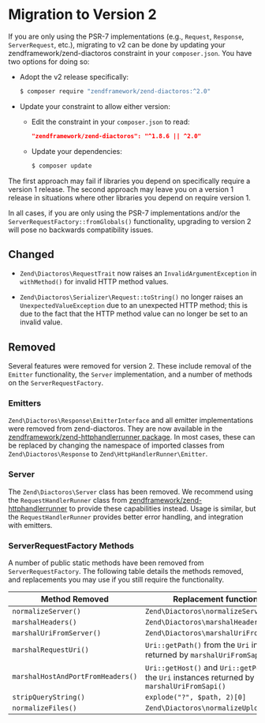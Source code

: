 # Migration to Version 2

If you are only using the PSR-7 implementations (e.g., `Request`, `Response`,
`ServerRequest`, etc.), migrating to v2 can be done by updating your
zendframework/zend-diactoros constraint in your `composer.json`. You have two
options for doing so:

- Adopt the v2 release specifically:

  ```bash
  $ composer require "zendframework/zend-diactoros:^2.0"
  ```

- Update your constraint to allow either version:
  
  - Edit the constraint in your `composer.json` to read:

    ```json
    "zendframework/zend-diactoros": "^1.8.6 || ^2.0"
    ```

  - Update your dependencies:

    ```bash
    $ composer update
    ```

The first approach may fail if libraries you depend on specifically require a
version 1 release. The second approach may leave you on a version 1 release in
situations where other libraries you depend on require version 1.

In all cases, if you are only using the PSR-7 implementations and/or the
`ServerRequestFactory::fromGlobals()` functionality, upgrading to version 2 will
pose no backwards compatibility issues.

## Changed

- `Zend\Diactoros\RequestTrait` now raises an `InvalidArgumentException` in
  `withMethod()` for invalid HTTP method values.

- `Zend\Diactoros\Serializer\Request::toString()` no longer raises an
  `UnexpectedValueException` due to an unexpected HTTP method; this is due to the
  fact that the HTTP method value can no longer be set to an invalid value.

## Removed

Several features were removed for version 2. These include removal of the
`Emitter` functionality, the `Server` implementation, and a number of methods on
the `ServerRequestFactory`.

### Emitters

`Zend\Diactoros\Response\EmitterInterface` and all emitter implementations were
removed from zend-diactoros. They are now available in the
[zendframework/zend-httphandlerrunner package](https://docs.zendframework.com/zend-httphandlerrunner).
In most cases, these can be replaced by changing the namespace of imported
classes from `Zend\Diactoros\Response` to `Zend\HttpHandlerRunner\Emitter`.

### Server

The `Zend\Diactoros\Server` class has been removed. We recommend using the
`RequestHandlerRunner` class from [zendframework/zend-httphandlerrunner](https://docs.zendframework.com/zend-httphandlerrunner)
to provide these capabilities instead. Usage is similar, but the
`RequestHandlerRunner` provides better error handling, and integration with
emitters.

### ServerRequestFactory Methods

A number of public static methods have been removed from
`ServerRequestFactory`. The following table details the methods removed, and
replacements you may use if you still require the functionality.

Method Removed                    | Replacement functionality
--------------------------------- | -------------------------
`normalizeServer()`               | `Zend\Diactoros\normalizeServer()`
`marshalHeaders()`                | `Zend\Diactoros\marshalHeadersFromSapi()`
`marshalUriFromServer()`          | `Zend\Diactoros\marshalUriFromSapi()`
`marshalRequestUri()`             | `Uri::getPath()` from the `Uri` instance returned by `marshalUriFromSapi()`
`marshalHostAndPortFromHeaders()` | `Uri::getHost()` and `Uri::getPort()` from the `Uri` instances returned by `marshalUriFromSapi()`
`stripQueryString()`              | `explode("?", $path, 2)[0]`
`normalizeFiles()`                | `Zend\Diactoros\normalizeUploadedFiles()`
